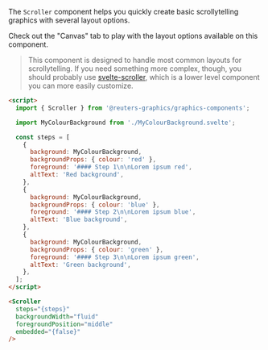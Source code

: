 The `Scroller` component helps you quickly create basic scrollytelling graphics with several layout options.

Check out the "Canvas" tab to play with the layout options available on this component.

> This component is designed to handle most common layouts for scrollytelling. If you need something more complex, though, you should probably use [svelte-scroller](https://github.com/sveltejs/svelte-scroller), which is a lower level component you can more easily customize.

```html
<script>
  import { Scroller } from '@reuters-graphics/graphics-components';

  import MyColourBackground from './MyColourBackground.svelte';

  const steps = [
    {
      background: MyColourBackground,
      backgroundProps: { colour: 'red' },
      foreground: '#### Step 1\n\nLorem ipsum red',
      altText: 'Red background',
    },
    {
      background: MyColourBackground,
      backgroundProps: { colour: 'blue' },
      foreground: '#### Step 2\n\nLorem ipsum blue',
      altText: 'Blue background',
    },
    {
      background: MyColourBackground,
      backgroundProps: { colour: 'green' },
      foreground: '#### Step 3\n\nLorem ipsum green',
      altText: 'Green background',
    },
  ];
</script>

<Scroller
  steps="{steps}"
  backgroundWidth="fluid"
  foregroundPosition="middle"
  embedded="{false}"
/>
```
